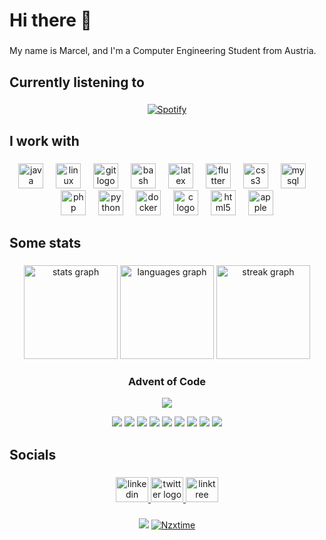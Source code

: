 <h1 align="left">Hi there 👋</h1>

###

<p align="left">My name is Marcel, and I'm a Computer Engineering Student from Austria.</p>

###

<h2 align="left">Currently listening to</h2>

###

<div align="center">
  <a href="https://open.spotify.com/user/4pkgdsmuirfp4s15a7yysnieu"><img src="https://novatorem-wine.vercel.app/api/spotify" alt="Spotify"></a>
</div>

###

<h2 align="left">I work with</h2>

###

<div align="center">
  <img src="https://cdn.jsdelivr.net/gh/devicons/devicon/icons/java/java-original.svg" height="40" alt="java logo"  />
  <img width="12" />
  <img src="https://cdn.jsdelivr.net/gh/devicons/devicon/icons/linux/linux-original.svg" height="40" alt="linux logo"  />
  <img width="12" />
  <img src="https://cdn.jsdelivr.net/gh/devicons/devicon/icons/git/git-original.svg" height="40" alt="git logo"  />
  <img width="12" />
  <img src="https://cdn.jsdelivr.net/gh/devicons/devicon/icons/bash/bash-original.svg" height="40" alt="bash logo"  />
  <img width="12" />
  <img src="https://cdn.jsdelivr.net/gh/devicons/devicon/icons/latex/latex-original.svg" height="40" alt="latex logo"  />
  <img width="12" />
  <img src="https://cdn.jsdelivr.net/gh/devicons/devicon/icons/flutter/flutter-original.svg" height="40" alt="flutter logo"  />
  <img width="12" />
  <img src="https://cdn.jsdelivr.net/gh/devicons/devicon/icons/css3/css3-original.svg" height="40" alt="css3 logo"  />
  <img width="12" />
  <img src="https://cdn.jsdelivr.net/gh/devicons/devicon/icons/mysql/mysql-original.svg" height="40" alt="mysql logo"  />
  <img width="12" />
  <img src="https://cdn.jsdelivr.net/gh/devicons/devicon/icons/php/php-original.svg" height="40" alt="php logo"  />
  <img width="12" />
  <img src="https://cdn.jsdelivr.net/gh/devicons/devicon/icons/python/python-original.svg" height="40" alt="python logo"  />
  <img width="12" />
  <img src="https://cdn.jsdelivr.net/gh/devicons/devicon/icons/docker/docker-original.svg" height="40" alt="docker logo"  />
  <img width="12" />
  <img src="https://cdn.jsdelivr.net/gh/devicons/devicon/icons/c/c-original.svg" height="40" alt="c logo"  />
  <img width="12" />
  <img src="https://cdn.jsdelivr.net/gh/devicons/devicon/icons/html5/html5-original.svg" height="40" alt="html5 logo"  />
  <img width="12" />
  <img src="https://cdn.jsdelivr.net/gh/devicons/devicon/icons/apple/apple-original.svg" height="40" alt="apple logo"  />
</div>

###

<h2 align="left">Some stats</h2>

###

<div align="center">
  <img src="https://github-readme-stats.vercel.app/api?username=Nzxtime&hide_title=false&hide_rank=false&show_icons=true&include_all_commits=true&count_private=true&disable_animations=false&theme=dark&locale=en&hide_border=false&order=1" height="150" alt="stats graph"  />
  <img src="https://github-readme-stats.vercel.app/api/top-langs?username=Nzxtime&locale=en&hide_title=false&layout=compact&card_width=320&langs_count=5&theme=dark&hide_border=false&order=2" height="150" alt="languages graph"  />
  <img src="https://streak-stats.demolab.com?user=Nzxtime&locale=en&mode=daily&theme=dark&hide_border=false&border_radius=5&order=3" height="150" alt="streak graph"  />
</div>

<div align="center">
  <h3>Advent of Code</h3>
  <p><a href = "https://adventofcode.com/" target="_blank"><img src="https://img.shields.io/badge/dynamic/json?url=https%3A%2F%2Fadventofcode-badge-nzxtime.vercel.app%2Fapi&query=%24.allStars&label=ALL&&color=brightgreen&style=flat&link=https%3A%2F%2Fadventofcode.com"></a></p>
  <a href = "https://adventofcode.com/" target="_blank"><img src="https://img.shields.io/badge/dynamic/json?url=https%3A%2F%2Fadventofcode-badge-nzxtime.vercel.app%2Fapi&query=%24.2015&label=2015&color=brightgreen&style=flat&link=https%3A%2F%2Fadventofcode.com"></a>
  <a href = "https://adventofcode.com/" target="_blank"><img src="https://img.shields.io/badge/dynamic/json?url=https%3A%2F%2Fadventofcode-badge-nzxtime.vercel.app%2Fapi&query=%24.2016&label=2016&color=brightgreen&style=flat&link=https%3A%2F%2Fadventofcode.com"></a>
  <a href = "https://adventofcode.com/" target="_blank"><img src="https://img.shields.io/badge/dynamic/json?url=https%3A%2F%2Fadventofcode-badge-nzxtime.vercel.app%2Fapi&query=%24.2017&label=2017&color=brightgreen&style=flat&link=https%3A%2F%2Fadventofcode.com"></a>
  <a href = "https://adventofcode.com/" target="_blank"><img src="https://img.shields.io/badge/dynamic/json?url=https%3A%2F%2Fadventofcode-badge-nzxtime.vercel.app%2Fapi&query=%24.2018&label=2018&color=brightgreen&style=flat&link=https%3A%2F%2Fadventofcode.com"></a>
  <a href = "https://adventofcode.com/" target="_blank"><img src="https://img.shields.io/badge/dynamic/json?url=https%3A%2F%2Fadventofcode-badge-nzxtime.vercel.app%2Fapi&query=%24.2019&label=2019&color=brightgreen&style=flat&link=https%3A%2F%2Fadventofcode.com"></a>
  <a href = "https://adventofcode.com/" target="_blank"><img src="https://img.shields.io/badge/dynamic/json?url=https%3A%2F%2Fadventofcode-badge-nzxtime.vercel.app%2Fapi&query=%24.2020&label=2020&color=brightgreen&style=flat&link=https%3A%2F%2Fadventofcode.com"></a>
  <a href = "https://adventofcode.com/" target="_blank"><img src="https://img.shields.io/badge/dynamic/json?url=https%3A%2F%2Fadventofcode-badge-nzxtime.vercel.app%2Fapi&query=%24.2021&label=2021&color=brightgreen&style=flat&link=https%3A%2F%2Fadventofcode.com"></a>
  <a href = "https://adventofcode.com/" target="_blank"><img src="https://img.shields.io/badge/dynamic/json?url=https%3A%2F%2Fadventofcode-badge-nzxtime.vercel.app%2Fapi&query=%24.2022&label=2022&color=brightgreen&style=flat&link=https%3A%2F%2Fadventofcode.com"></a>
  <a href = "https://adventofcode.com/" target="_blank"><img src="https://img.shields.io/badge/dynamic/json?url=https%3A%2F%2Fadventofcode-badge-nzxtime.vercel.app%2Fapi&query=%24.2023&label=2023&color=brightgreen&style=flat&link=https%3A%2F%2Fadventofcode.com"></a>
</div>

###

<h2 align="left">Socials</h2>

###

<div align="center">
  <a href="https://linkedin.com/in/marcel-streicher" target="_blank">
    <img src="https://raw.githubusercontent.com/maurodesouza/profile-readme-generator/master/src/assets/icons/social/linkedin/default.svg" width="52" height="40" alt="linkedin logo"/>
  </a>
  <a href="https://twitter.com/Nzxtime" target="_blank">
    <img src="https://raw.githubusercontent.com/maurodesouza/profile-readme-generator/master/src/assets/icons/social/twitter/default.svg" width="52" height="40" alt="twitter logo"/>
  </a>
  <a href="https://linktr.ee/Nzxtime" target="_blank">
    <img src="https://raw.githubusercontent.com/maurodesouza/profile-readme-generator/master/src/assets/icons/social/linktree/default.svg" width="52" height="40" alt="linktree logo"/>
  </a>
</div>

###

<div align="center">
<a href="https://github.com/Nzxtime?tab=followers"><img src="https://img.shields.io/github/followers/Nzxtime.svg?style=social&label=Follow&maxAge=z"></a>
<a href="https://github.com/Nzxtime"><img src="https://komarev.com/ghpvc/?username=Nzxtime&color=brightgreen&style=flat" alt="Nzxtime"/></a>
</div>
